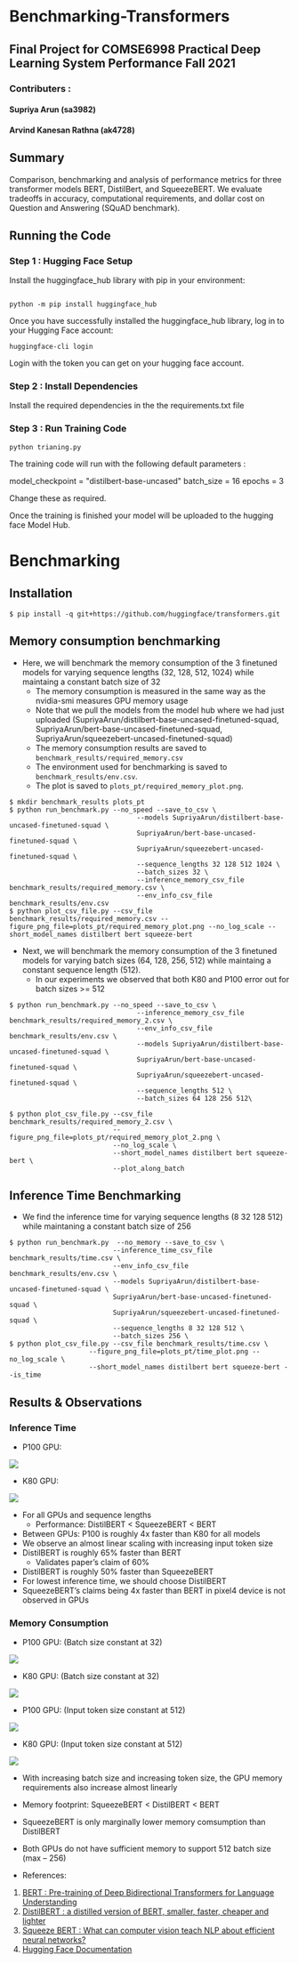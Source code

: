# Benchmarking-Transformers

## Final Project for COMSE6998 Practical Deep Learning System Performance Fall 2021

### Contributers :
#### Supriya Arun (sa3982) 
#### Arvind Kanesan Rathna (ak4728)


## Summary 

Comparison, benchmarking and analysis of performance metrics for three transformer models BERT, DistilBert, and SqueezeBERT. We evaluate tradeoffs in accuracy, computational requirements, and dollar cost on Question and Answering (SQuAD benchmark). 

## Running the Code 

### Step 1 : Hugging Face Setup 

Install the huggingface_hub library with pip in your environment:

```

python -m pip install huggingface_hub

```

Once you have successfully installed the huggingface_hub library, log in to your Hugging Face account:

```
huggingface-cli login
```
Login with the token you can get on your hugging face account. 

### Step 2 : Install Dependencies 

Install the required dependencies in the the requirements.txt file 

### Step 3 : Run Training Code 

```
python trianing.py

```

The training code will run with the following default parameters : 

model_checkpoint = "distilbert-base-uncased"
batch_size = 16
epochs = 3

Change these as required. 

Once the training is finished your model will be uploaded to the hugging face Model Hub. 



# Benchmarking

## Installation

```
$ pip install -q git+https://github.com/huggingface/transformers.git
```

## Memory consumption benchmarking

* Here, we will benchmark the memory consumption of the 3 finetuned models for varying sequence lengths (32, 128, 512, 1024) while maintaing a constant batch size of 32
    * The memory consumption is measured in the same way as the nvidia-smi measures GPU memory usage
    * Note that we pull the models from the model hub where we had just uploaded (SupriyaArun/distilbert-base-uncased-finetuned-squad, SupriyaArun/bert-base-uncased-finetuned-squad, SupriyaArun/squeezebert-uncased-finetuned-squad)
    * The memory consumption results are saved to `benchmark_results/required_memory.csv`
    * The environment used for benchmarking is saved to `benchmark_results/env.csv`.
    * The plot is saved to `plots_pt/required_memory_plot.png`.
```
$ mkdir benchmark_results plots_pt
$ python run_benchmark.py --no_speed --save_to_csv \
                                --models SupriyaArun/distilbert-base-uncased-finetuned-squad \
                                SupriyaArun/bert-base-uncased-finetuned-squad \
                                SupriyaArun/squeezebert-uncased-finetuned-squad \
                                --sequence_lengths 32 128 512 1024 \
                                --batch_sizes 32 \
                                --inference_memory_csv_file benchmark_results/required_memory.csv \
                                --env_info_csv_file benchmark_results/env.csv
$ python plot_csv_file.py --csv_file benchmark_results/required_memory.csv --figure_png_file=plots_pt/required_memory_plot.png --no_log_scale --short_model_names distilbert bert squeeze-bert
```

* Next, we will benchmark the memory consumption of the 3 finetuned models for varying batch sizes (64, 128, 256, 512) while maintaing a constant sequence length (512).
    * In our experiments we observed that both K80 and P100 error out for batch sizes >= 512

```
$ python run_benchmark.py --no_speed --save_to_csv \
                                --inference_memory_csv_file benchmark_results/required_memory_2.csv \
                                --env_info_csv_file benchmark_results/env.csv \
                                --models SupriyaArun/distilbert-base-uncased-finetuned-squad \
                                SupriyaArun/bert-base-uncased-finetuned-squad \
                                SupriyaArun/squeezebert-uncased-finetuned-squad \
                                --sequence_lengths 512 \
                                --batch_sizes 64 128 256 512\

$ python plot_csv_file.py --csv_file benchmark_results/required_memory_2.csv \
                          --figure_png_file=plots_pt/required_memory_plot_2.png \
                          --no_log_scale \
                          --short_model_names distilbert bert squeeze-bert \
                          --plot_along_batch
```

## Inference Time Benchmarking

* We find the inference time for varying sequence lengths (8 32 128 512) while maintaning a constant batch size of 256
```
$ python run_benchmark.py  --no_memory --save_to_csv \
                          --inference_time_csv_file benchmark_results/time.csv \
                          --env_info_csv_file benchmark_results/env.csv \
                          --models SupriyaArun/distilbert-base-uncased-finetuned-squad \
                          SupriyaArun/bert-base-uncased-finetuned-squad \
                          SupriyaArun/squeezebert-uncased-finetuned-squad \
                          --sequence_lengths 8 32 128 512 \
                          --batch_sizes 256 \
$ python plot_csv_file.py --csv_file benchmark_results/time.csv \
                    --figure_png_file=plots_pt/time_plot.png --no_log_scale \
                    --short_model_names distilbert bert squeeze-bert --is_time
```

## Results & Observations

### Inference Time

* P100 GPU:

![](plots_pt/plots_p100/time_plot.png)

* K80 GPU:

![](plots_pt/plots_pt_k80/time_plot.png)

* For all GPUs and sequence lengths
    * Performance: DistilBERT < SqueezeBERT < BERT
* Between GPUs: P100 is roughly 4x faster than K80 for all models
* We observe an almost linear scaling with increasing input token size
* DistilBERT is roughly 65% faster than BERT
    * Validates paper’s claim of 60%
* DistilBERT is roughly 50% faster than SqueezeBERT
* For lowest inference time, we should choose DistilBERT
* SqueezeBERT’s claims being 4x faster than BERT in pixel4 device is not observed in GPUs

### Memory Consumption

* P100 GPU: (Batch size constant at 32)

![](plots_pt/plots_p100/required_memory_plot.png)

* K80 GPU: (Batch size constant at 32)

![](plots_pt/plots_pt_k80/required_memory_plot.png)

* P100 GPU: (Input token size constant at 512)

![](plots_pt/plots_p100/required_memory_plot_2.png)

* K80 GPU: (Input token size constant at 512)

![](plots_pt/plots_pt_k80/required_memory_plot_2.png)

* With increasing batch size and increasing token size, the GPU memory requirements also increase almost linearly
* Memory footprint: SqueezeBERT < DistilBERT < BERT
* SqueezeBERT is only marginally lower memory comsumption than DistilBERT
* Both GPUs do not have sufficient memory to support 512 batch size (max – 256)

* References:

1. [BERT : Pre-training of Deep Bidirectional Transformers for Language Understanding ](https://arxiv.org/abs/1810.04805)
2. [DistilBERT : a distilled version of BERT, smaller, faster, cheaper and lighter](https://arxiv.org/abs/1910.01108)
3. [Squeeze BERT : What can computer vision teach NLP about efficient neural networks?](https://arxiv.org/abs/2006.11316)
4. [Hugging Face Documentation](https://huggingface.co/docs)